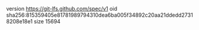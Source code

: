 version https://git-lfs.github.com/spec/v1
oid sha256:815359405e81781989794310dea6ba005f34892c20aa21ddedd27318208e18e1
size 15694
